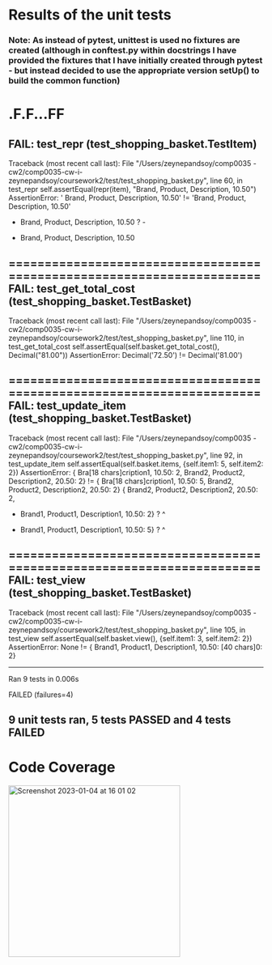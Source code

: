 # Results of the unit tests

### Note: As instead of pytest, unittest is used no fixtures are created (although in conftest.py within docstrings I have provided the fixtures that I have initially created through pytest - but instead decided to use the appropriate version setUp() to build the common function)

.F.F...FF
======================================================================
FAIL: test_repr (test_shopping_basket.TestItem)
----------------------------------------------------------------------
Traceback (most recent call last):
  File "/Users/zeynepandsoy/comp0035 - cw2/comp0035-cw-i-zeynepandsoy/coursework2/test/test_shopping_basket.py", line 60, in test_repr
    self.assertEqual(repr(item), "Brand, Product, Description, 10.50")
AssertionError: ' Brand, Product, Description, 10.50' != 'Brand, Product, Description, 10.50'
-  Brand, Product, Description, 10.50
? -
+ Brand, Product, Description, 10.50


======================================================================
FAIL: test_get_total_cost (test_shopping_basket.TestBasket)
----------------------------------------------------------------------
Traceback (most recent call last):
  File "/Users/zeynepandsoy/comp0035 - cw2/comp0035-cw-i-zeynepandsoy/coursework2/test/test_shopping_basket.py", line 110, in test_get_total_cost
    self.assertEqual(self.basket.get_total_cost(), Decimal("81.00"))
AssertionError: Decimal('72.50') != Decimal('81.00')

======================================================================
FAIL: test_update_item (test_shopping_basket.TestBasket)
----------------------------------------------------------------------
Traceback (most recent call last):
  File "/Users/zeynepandsoy/comp0035 - cw2/comp0035-cw-i-zeynepandsoy/coursework2/test/test_shopping_basket.py", line 92, in test_update_item
    self.assertEqual(self.basket.items, {self.item1: 5, self.item2: 2})
AssertionError: { Bra[18 chars]cription1, 10.50: 2,  Brand2, Product2, Description2, 20.50: 2} != { Bra[18 chars]cription1, 10.50: 5,  Brand2, Product2, Description2, 20.50: 2}
  { Brand2, Product2, Description2, 20.50: 2,
-   Brand1, Product1, Description1, 10.50: 2}
?                                          ^

+   Brand1, Product1, Description1, 10.50: 5}
?                                          ^


======================================================================
FAIL: test_view (test_shopping_basket.TestBasket)
----------------------------------------------------------------------
Traceback (most recent call last):
  File "/Users/zeynepandsoy/comp0035 - cw2/comp0035-cw-i-zeynepandsoy/coursework2/test/test_shopping_basket.py", line 105, in test_view
    self.assertEqual(self.basket.view(), {self.item1: 3, self.item2: 2})
AssertionError: None != { Brand1, Product1, Description1, 10.50: [40 chars]0: 2}

----------------------------------------------------------------------
Ran 9 tests in 0.006s

FAILED (failures=4)

## 9 unit tests ran, 5 tests PASSED and 4 tests FAILED

# Code Coverage
<img width="339" alt="Screenshot 2023-01-04 at 16 01 02" src="https://user-images.githubusercontent.com/115081167/210562312-0c622e1c-5600-438b-9d1f-42a43c5d9a36.png">

